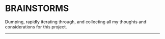 BRAINSTORMS
===========
Dumping, rapidly iterating through, and collecting all my thoughts and considerations for this project.

***
